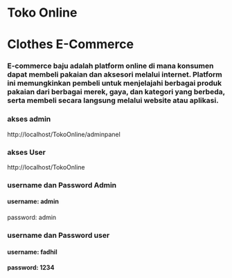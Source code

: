 # Toko Online
<H1>
  Clothes E-Commerce
</H1>
<h3>
 E-commerce baju adalah platform online di mana konsumen dapat membeli pakaian dan aksesori melalui internet. Platform ini memungkinkan pembeli untuk menjelajahi berbagai produk pakaian dari berbagai merek, gaya, dan kategori yang berbeda, serta membeli secara langsung melalui website atau aplikasi.
</h3>

<h3>
akses admin
</h3>

http://localhost/TokoOnline/adminpanel

<h3>
akses User
</h3>

http://localhost/TokoOnline

<h3>
username dan Password Admin
</h3>

 <h4>
   username: admin
 </h4>
 
  <h4></h4>
   password: admin
 </h4>

<h3>
username dan Password user
</h3>

 <h4>
   username: fadhil
 </h4>

  <h4>
   password: 1234
 </h4>
